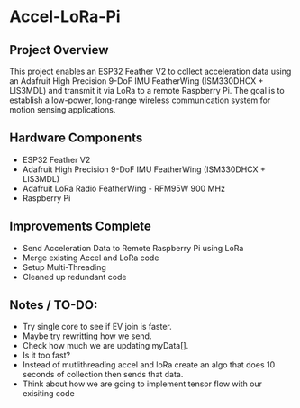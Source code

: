 # Accel-LoRa-Pi

## Project Overview

This project enables an ESP32 Feather V2 to collect acceleration data using an Adafruit High Precision 9-DoF IMU FeatherWing (ISM330DHCX + LIS3MDL) and transmit it via LoRa to a remote Raspberry Pi. 
The goal is to establish a low-power, long-range wireless communication system for motion sensing applications.

## Hardware Components

 - ESP32 Feather V2
 - Adafruit High Precision 9-DoF IMU FeatherWing (ISM330DHCX + LIS3MDL)
 - Adafruit LoRa Radio FeatherWing - RFM95W 900 MHz
 - Raspberry Pi

## Improvements Complete
 - Send Acceleration Data to Remote Raspberry Pi using LoRa
 - Merge existing Accel and LoRa code
 - Setup Multi-Threading
 - Cleaned up redundant code

## Notes / TO-DO:
  - Try single core to see if EV join is faster.
  - Maybe try rewritting how we send.
  - Check how much we are updating myData[].
  - Is it too fast?
  - Instead of mutlithreading accel and loRa create an algo that does 10 seconds of collection then sends that data.
  - Think about how we are going to implement tensor flow with our exisiting code
